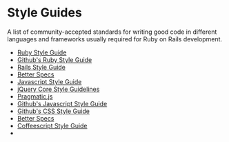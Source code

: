 # Style Guides

A list of community-accepted standards for writing good code in different languages and frameworks usually required for Ruby on Rails development.

<ul>
  <li><a href="https://github.com/bbatsov/ruby-style-guide" title="Ruby Style Guide" target="_blank">Ruby Style Guide</a></li>
  <li><a href="https://github.com/styleguide/ruby" title="Github's Ruby Style Guide" target="_blank">Github's Ruby Style Guide</a></li>
  <li> <a href="https://github.com/bbatsov/rails-style-guide" target="_blank" title="Rails Style Guide">Rails Style Guide</a></li>
  <li><a href="http://betterspecs.org/" target="_blank" title="Better Specs">Better Specs</a></li>
  <li><a href="https://github.com/airbnb/javascript" target="_blank" title="Javascript Style Guide">Javascript Style Guide</a></li>
  <li><a href="http://docs.jquery.com/JQuery_Core_Style_Guidelines" target="_blank" title="jQuery Core Style Guidelines">jQuery Core Style Guidelines</a></li>
  <li><a href="https://github.com/madrobby/pragmatic.js" target="_blank" title="Pragmatic.js">Pragmatic.js</a></li>
  <li><a href="https://github.com/styleguide/javascript" target="_blank" title="Github's Javascript Style Guide">Github's Javascript Style Guide</a></li>
  <li><a href="https://github.com/styleguide/css" target="_blank" title="Github's CSS Style Guide">Github's CSS Style Guide</a></li>
  <li><a href="http://betterspecs.org/" target="_blank" title="Better Specs">Better Specs</a></li>
  <li><a href="https://github.com/polarmobile/coffeescript-style-guide" target="_blank" title="Coffeescript Style Guide">Coffeescript Style Guide</a><li>
</ul>

